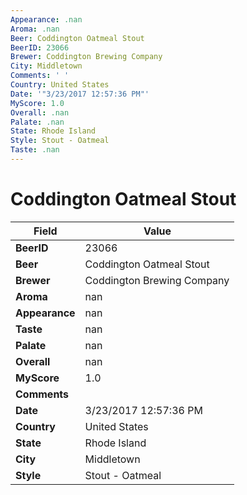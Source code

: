```yaml
---
Appearance: .nan
Aroma: .nan
Beer: Coddington Oatmeal Stout
BeerID: 23066
Brewer: Coddington Brewing Company
City: Middletown
Comments: ' '
Country: United States
Date: '"3/23/2017 12:57:36 PM"'
MyScore: 1.0
Overall: .nan
Palate: .nan
State: Rhode Island
Style: Stout - Oatmeal
Taste: .nan
---
```


# Coddington Oatmeal Stout

| Field         | Value |
|---------------|-------|
| **BeerID** | 23066 |
| **Beer** | Coddington Oatmeal Stout |
| **Brewer** | Coddington Brewing Company |
| **Aroma** | nan |
| **Appearance** | nan |
| **Taste** | nan |
| **Palate** | nan |
| **Overall** | nan |
| **MyScore** | 1.0 |
| **Comments** |   |
| **Date** | 3/23/2017 12:57:36 PM |
| **Country** | United States |
| **State** | Rhode Island |
| **City** | Middletown |
| **Style** | Stout - Oatmeal |
